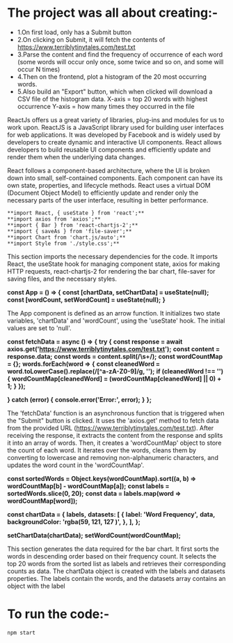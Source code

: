 # The project was all about creating:- 

* 1.On first load, only has a Submit button
* 2.On clicking on Submit, it will fetch the contents of https://www.terriblytinytales.com/test.txt
* 3.Parse the content and find the frequency of occurrence of each word (some words will occur only once, some   twice and so on, and some will occur N times)
* 4.Then on the frontend, plot a histogram of the 20 most occurring words.
* 5.Also build an "Export" button, which when clicked will download a CSV file of the histogram data.
X-axis = top 20 words with highest occurrence Y-axis = how many times they occurred in the file

 ReactJs offers us a great variety of libraries, plug-ins and modules for us to work upon.
ReactJS is a JavaScript library used for building user interfaces for web applications. It was developed by Facebook and is widely used by developers to create dynamic and interactive UI components. React allows developers to build reusable UI components and efficiently update and render them when the underlying data changes.

React follows a component-based architecture, where the UI is broken down into small, self-contained components. Each component can have its own state, properties, and lifecycle methods. React uses a virtual DOM (Document Object Model) to efficiently update and render only the necessary parts of the user interface, resulting in better performance.

```
**import React, { useState } from 'react';**
**import axios from 'axios';**
**import { Bar } from 'react-chartjs-2';**
**import { saveAs } from 'file-saver';**
**import Chart from 'chart.js/auto';**
**import Style from './style.css';**
```

This section imports the necessary dependencies for the code. It imports React, the useState hook for managing component state, axios for making HTTP requests, react-chartjs-2 for rendering the bar chart, file-saver for saving files, and the necessary styles.

**const App = () => {**
**const [chartData, setChartData] = useState(null);**
**const [wordCount, setWordCount] = useState(null);**
**}**

The App component is defined as an arrow function. It initializes two state variables, 'chartData' and 'wordCount', using the 'useState' hook. The initial values are set to 'null'.

**const fetchData = async () => {**
  **try {**
    **const response = await axios.get('https://www.terriblytinytales.com/test.txt');**
    **const content = response.data;**
    **const words = content.split(/\s+/);**
    **const wordCountMap = {};**
    **words.forEach(word => {**
      **const cleanedWord = word.toLowerCase().replace(/[^a-zA-Z0-9]/g, '');**
      **if (cleanedWord !== '') {**
        **wordCountMap[cleanedWord] = (wordCountMap[cleanedWord] || 0) + 1;**
      **}**
    **});**

  **} catch (error) {**
    **console.error('Error:', error);**
  **}**
**};**

The 'fetchData' function is an asynchronous function that is triggered when the "Submit" button is clicked. It uses the 'axios.get' method to fetch data from the provided URL (https://www.terriblytinytales.com/test.txt).
After receiving the response, it extracts the content from the response and splits it into an array of words. Then, it creates a 'wordCountMap' object to store the count of each word. It iterates over the words, cleans them by converting to lowercase and removing non-alphanumeric characters, and updates the word count in the 'wordCountMap'.


**const sortedWords = Object.keys(wordCountMap).sort((a, b) => wordCountMap[b] - wordCountMap[a]);**
**const labels = sortedWords.slice(0, 20);**
**const data = labels.map(word => wordCountMap[word]);**

**const chartData = {**
  **labels,**
  **datasets: [**
    **{**
      **label: 'Word Frequency',**
      **data,**
      **backgroundColor: 'rgba(59, 121, 127 )',**
    **},**
  **],**
**};**

**setChartData(chartData);**
**setWordCount(wordCountMap);**


This section generates the data required for the bar chart. It first sorts the words in descending order based on their frequency count. It selects the top 20 words from the sorted list as labels and retrieves their corresponding counts as data.
The chartData object is created with the labels and datasets properties. The labels contain the words, and the datasets array contains an object with the label

# To run the code:-

```
npm start
```










